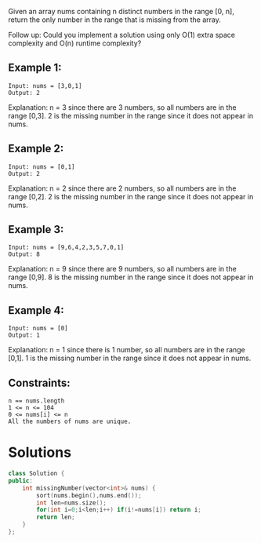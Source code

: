 Given an array nums containing n distinct numbers in the range [0, n], return the only number in the range that is missing from the array.

Follow up: Could you implement a solution using only O(1) extra space complexity and O(n) runtime complexity?

 

## Example 1:

    Input: nums = [3,0,1]
    Output: 2
Explanation: n = 3 since there are 3 numbers, so all numbers are in the range [0,3]. 2 is the missing number in the range since it does not appear in nums.

## Example 2:

    Input: nums = [0,1]
    Output: 2
Explanation: n = 2 since there are 2 numbers, so all numbers are in the range [0,2]. 2 is the missing number in the range since it does not appear in nums.

## Example 3:

    Input: nums = [9,6,4,2,3,5,7,0,1]
    Output: 8
Explanation: n = 9 since there are 9 numbers, so all numbers are in the range [0,9]. 8 is the missing number in the range since it does not appear in nums.

## Example 4:

    Input: nums = [0]
    Output: 1
Explanation: n = 1 since there is 1 number, so all numbers are in the range [0,1]. 1 is the missing number in the range since it does not appear in nums.

 

## Constraints:

    n == nums.length
    1 <= n <= 104
    0 <= nums[i] <= n
    All the numbers of nums are unique.

# Solutions

```cpp
class Solution {
public:
    int missingNumber(vector<int>& nums) {
        sort(nums.begin(),nums.end());
        int len=nums.size();
        for(int i=0;i<len;i++) if(i!=nums[i]) return i;
        return len;
    }
};

```